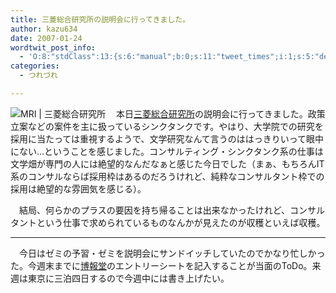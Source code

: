 ```yaml
---
title: 三菱総合研究所の説明会に行ってきました。
author: kazu634
date: 2007-01-24
wordtwit_post_info:
  - 'O:8:"stdClass":13:{s:6:"manual";b:0;s:11:"tweet_times";i:1;s:5:"delay";i:0;s:7:"enabled";i:1;s:10:"separation";s:2:"60";s:7:"version";s:3:"3.7";s:14:"tweet_template";b:0;s:6:"status";i:2;s:6:"result";a:0:{}s:13:"tweet_counter";i:2;s:13:"tweet_log_ids";a:1:{i:0;i:2753;}s:9:"hash_tags";a:0:{}s:8:"accounts";a:1:{i:0;s:7:"kazu634";}}'
categories:
  - つれづれ

---
```

<div class="section">
<p>
<a href="http://www.mri.co.jp/" onclick="__gaTracker('send', 'event', 'outbound-article', 'http://www.mri.co.jp/', '');" target="_blank"><img align="left" alt="MRI | 三菱総合研究所" src="http://img.simpleapi.net/small/http://www.mri.co.jp/" border="0" /></a>
</p>
  
<p>
    　本日<a href="http://www.mri.co.jp/" onclick="__gaTracker('send', 'event', 'outbound-article', 'http://www.mri.co.jp/', '三菱総合研究所');" target="blank">三菱総合研究所</a>の説明会に行ってきました。政策立案などの案件を主に扱っているシンクタンクです。やはり、大学院での研究を採用に当たっては重視するようで、文学研究なんて言うのははっきりいって眼中にない…ということを感じました。コンサルティング・シンクタンク系の仕事は文学畑が専門の人には絶望的なんだなぁと感じた今日でした（まぁ、もちろんIT系のコンサルならば採用枠はあるのだろうけれど、純粋なコンサルタント枠での採用は絶望的な雰囲気を感じる）。
</p>
  
<p>
    　結局、何らかのプラスの要因を持ち帰ることは出来なかったけれど、コンサルタントという仕事で求められているものなんかが見えたのが収穫といえば収穫。
</p>
  
<hr />
  
<p>
    　今日はゼミの予習・ゼミを説明会にサンドイッチしていたのでかなり忙しかった。今週末までに<a href="http://www.hakuhodo.co.jp/" onclick="__gaTracker('send', 'event', 'outbound-article', 'http://www.hakuhodo.co.jp/', '博報堂');" target="blank">博報堂</a>のエントリーシートを記入することが当面のToDo。来週は東京に三泊四日するので今週中には書き上げたい。
</p>
</div>
